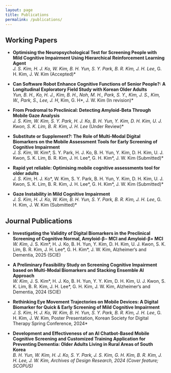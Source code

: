 ```yaml
---
layout: page
title: Publications
permalink: /publications/
---
```


## Working Papers

- **Optimising the Neuropsychological Test for Screening People with Mild Cognitive Impairment Using Hierarchical Reinforcement Learning Agent**  
  *J. S. Kim, H. J. Ko, W. Kim, B. H. Yun, S. Y. Park, B. R. Kim, J. H. Lee*, G. H. Kim, J. W. Kim (Accepted)*

- **Can Software Robot Enhance Cognitive Functions of Senior People?: A Longitudinal Exploratory Field Study with Korean Older Adults**  
  *Yun, B. H., Ko, H. J., Kim, B. H., Noh, M. H., Park, S. Y., Kim, J. S., Kim, W., Park, S., Lee, J. H*, Kim, G. H*, J. W. Kim (In revision)*

- **From Prodromal to Preclinical: Detecting Amyloid-Beta Through Mobile Gaze Analysis**  
  *J. S. Kim, W. Kim, S. Y. Park, H. J. Ko, B. H. Yun, Y. Kim, D. H. Kim, U. J. Kwon, S. K. Lim, B. R. Kim, J. H. Lee* (Under Review)*

- **Substitute or Supplement?: The Role of Multi-Modal Digital Biomarkers on the Mobile Assessment Tools for Early Screening of Cognitive Impairment**  
  *J. S. Kim*, W. Kim*, S. Y. Park, H. J. Ko, B. H. Yun, Y. Kim, D. H. Kim, U. J. Kwon, S. K. Lim, B. R. Kim, J. H. Lee*, G. H. Kim*, J. W. Kim (Submitted)*

- **Rapid yet reliable: Optimising mobile cognitive assessments tool for older adults**  
  *J. S. Kim*, H. J. Ko*, W. Kim, S. Y. Park, B. H. Yun, Y. Kim, D. H. Kim, U. J. Kwon, S. K. Lim, B. R. Kim, J. H. Lee*, G. H. Kim*, J. W. Kim (Submitted)*

- **Gaze Instability in Mild Cognitive Impairment**  
  *J. S. Kim, H. J. Ko, W. Kim, B. H. Yun, S. Y. Park, B. R. Kim, J. H. Lee*, G. H. Kim, J. W. Kim (Submitted)*

## Journal Publications

- **Investigating the Validity of Digital Biomarkers in the Preclinical Screening of Cognitive Normal, Amyloid-β− MCI and Amyloid-β+ MCI**  
  *W. Kim*, J. S. Kim*, H. J. Ko, B. H. Yun, Y. Kim, D. H. Kim, U. J. Kwon, S. K. Lim, B. R. Kim, J. H. Lee*, G. H. Kim*, J. W. Kim, Alzheimer‘s and Dementia, 2025 (SCIE)

- **A Preliminary Feasibility Study on Screening Cognitive Impairment based on Multi-Modal Biomarkers and Stacking Ensemble AI Approach**  
  *W. Kim*, J. S. Kim*, H. J. Ko, B. H. Yun, Y. Y. Kim, D. H. Kim, U. J. Kwon, S. K. Lim, B. R. Kim, J. H. Lee*, G. H. Kim, J. W. Kim, Alzheimer‘s and Dementia, 2024 (SCIE)

- **Rethinking Eye Movement Trajectories on Mobile Devices: A Digital Biomarker for Quick & Early Screening of Mild Cognitive Impairment**  
  *J. S. Kim, H. J. Ko, W. Kim, B. H. Yun, S. Y. Park, B. R. Kim, J. H. Lee*, G. H. Kim, J. W. Kim, Poster Presentation, Korean Society for Digital Therapy Spring Conference, 2024*

- **Development and Effectiveness of an AI Chatbot-Based Mobile Cognitive Screening and Customized Training Application for Preventing Dementia: Older Adults Living in Rural Areas of South Korea**  
  *B. H. Yun, W. Kim, H. J. Ko, S. Y. Park, J. S. Kim, G. H. Kim, B. R. Kim, J. H. Lee, J. W. Kim, Archives of Design Research, 2024 (Cover feature; SCOPUS)*

